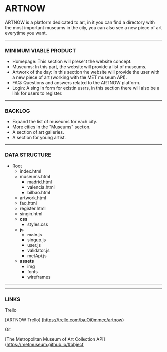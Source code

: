 # ARTNOW 

ARTNOW is a platform dedicated to art, in it you can find a directory with the most important museums in the city, you can also see a new piece of art everytime you want.

---

### MINIMUM VIABLE PRODUCT

- Homepage: This section will present the website concept.
- Museums: In this part, the website will provide a list of museums.
- Artwork of the day: In this section the website will provide the user with a new piece of art (working with the MET museum API).
- FAQ: Questions and answers related to the ARTNOW platform.
- Login: A sing in form for existin users, in this section there will also be a link for users to register.

***

### BACKLOG 

- Expand the list of museums for each city.
- More cities in the "Museums" section.
- A section of art galleries.
- A section for young artist. 

***

### DATA STRUCTURE

- Root
  * index.html
  * museums.html
    * madrid.html
    * valencia.html
    * bilbao.html
  * artwork.html
  * faq.html
  * register.html
  * singin.html
  * **css**
    * styles.css
  * **js**
    * main.js
    * singup.js
    * user.js
    * validator.js
    * metApi.js
  * **assets**
    * img
    * fonts
    * wireframes

-----

***

### LINKS

Trello

[ARTNOW Trello] (https://trello.com/b/uOi0mmec/artnow)

Git

[The Metropolitan Museum of Art Collection API] (https://metmuseum.github.io/#object) 

